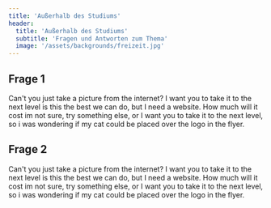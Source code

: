 ```yaml
---
title: 'Außerhalb des Studiums'
header:
  title: 'Außerhalb des Studiums'
  subtitle: 'Fragen und Antworten zum Thema'
  image: '/assets/backgrounds/freizeit.jpg'
---
```

## Frage 1

Can't you just take a picture from the internet? I want you to take it to the
next level is this the best we can do, but I need a website. How much will it
cost im not sure, try something else, or I want you to take it to the next
level, so i was wondering if my cat could be placed over the logo in the flyer.

## Frage 2

Can't you just take a picture from the internet? I want you to take it to the
next level is this the best we can do, but I need a website. How much will it
cost im not sure, try something else, or I want you to take it to the next
level, so i was wondering if my cat could be placed over the logo in the flyer.
